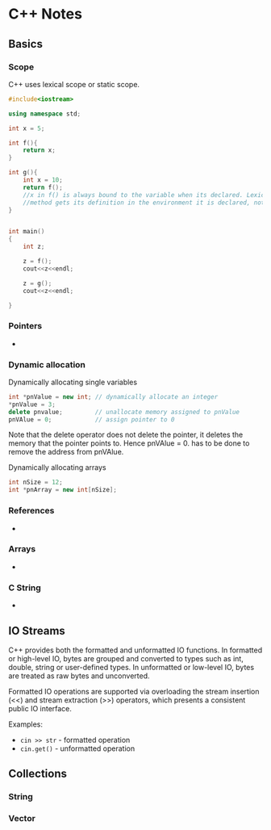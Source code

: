# C++ Notes  
  
## Basics
  
### Scope
  
C++ uses lexical scope or static scope. 
  
```cpp
#include<iostream>

using namespace std;

int x = 5;

int f(){
    return x;
}

int g(){
    int x = 10;
    return f();  
    //x in f() is always bound to the variable when its declared. Lexical scoping              
    //method gets its definition in the environment it is declared, not in the one is called.
}


int main()
{
    int z;

    z = f();
    cout<<z<<endl;

    z = g();
    cout<<z<<endl;

}
```
  
### Pointers
  
 * 
  
### Dynamic allocation  
  
Dynamically allocating single variables  
```cpp
int *pnValue = new int; // dynamically allocate an integer
*pnValue = 3;
delete pnvalue;  		// unallocate memory assigned to pnValue
pnVAlue = 0; 			// assign pointer to 0
```
Note that the delete operator does not delete the pointer,  it deletes the memory that the pointer points to. Hence pnVAlue = 0. has to be done to remove the address from pnVAlue.

Dynamically allocating arrays  
```cpp
int nSize = 12;
int *pnArray = new int[nSize];
```
  
### References
  
* 
  
### Arrays  

* 
  
### C String  
  
* 
  
## IO Streams
  
C++ provides both the formatted and unformatted IO functions. In formatted or high-level IO, bytes are grouped and converted to types such as int, double, string or user-defined types. In unformatted or low-level IO, bytes are treated as raw bytes and unconverted.  
  
Formatted IO operations are supported via overloading the stream insertion (<<) and stream extraction (>>) operators, which presents a consistent public IO interface.  
  
Examples:
* `cin >> str`  -  formatted operation
* `cin.get()`    -  unformatted operation
  
## Collections
  
### String
  

  
### Vector
  